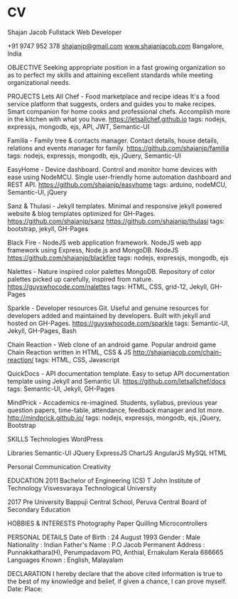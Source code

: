 # CV
Shajan Jacob
Fullstack Web Developer

+91 9747 952 378
shajanjp@gmail.com
www.shajanjacob.com
Bangalore, India

OBJECTIVE
Seeking appropriate position in a fast growing organization so as to perfect my skills and attaining excellent standards while meeting organizational needs.

PROJECTS
Lets All Chef - Food marketplace and recipe ideas
It's a food service platform that suggests, orders and guides you to make recipes. Smart companion for home cooks and professional chefs. Accomplish more in the kitchen with what you have.
https://letsallchef.github.io
tags: nodejs, expressjs, mongodb, ejs, API, JWT, Semantic-UI  

Familia - Family tree & contacts manager.
Contact details, house details, relations and events manager for family.
https://github.com/shajanjp/familia
tags: nodejs, expressjs, mongodb, ejs, jQuery, Semantic-UI

EasyHome - Device dashboard.
Control and monitor home devices with ease using NodeMCU. Single user-friendly home automation dashboard and REST API.
https://github.com/shajanjp/easyhome
tags: arduino, nodeMCU, Semantic-UI, jQuery

Sanz & Thulasi - Jekyll templates.
Minimal and responsive jekyll powered website & blog templates optimized for GH-Pages.
https://github.com/shajanjp/sanz
https://github.com/shajanjp/thulasi
tags: bootstrap, jekyll, GH-Pages

Black Fire - NodeJS web application framework.
NodeJS web app framework using Express, Node.js and MongoDB. NodeJS
https://github.com/shajanjp/blackfire
tags: nodejs, expressjs, mongodb, ejs  

Nalettes - Nature inspired color palettes MongoDB.
Repository of color palettes picked up carefully, inspired from nature.
https://guyswhocode.com/nalettes
tags: HTML, CSS, grid-12, Jekyll, GH-Pages

Sparkle - Developer resources Git.
Useful and genuine resources for developers added and maintained by developers. Built with jekyll and hosted on GH-Pages.
https://guyswhocode.com/sparkle
tags: Semantic-UI, Jekyll, GH-Pages, Bash

Chain Reaction - Web clone of an android game.
Popular android game Chain Reaction written in HTML, CSS & JS
http://shajanjacob.com/chain-reaction/
tags: HTML, CSS, Javascript

QuickDocs - API documentation template.
Easy to setup API documentation template using Jekyll and Semantic UI.
https://github.com/letsallchef/docs
tags: Semantic-UI, Jekyll, GH-Pages

MindPrick - Accademics re-imagined.
Students, syllabus, previous year question papers, time-table, attendance, feedback manager and lot more.
http://mindprick.github.io/
tags: nodejs, expressjs, mongodb, ejs, jQuery, Bootstrap

SKILLS
Technologies
WordPress

Libraries
Semantic-UI
JQuery
ExpressJS
ChartJS
AngularJS
MySQL
HTML

Personal
Communication
Creativity

EDUCATION 
2011
Bachelor of Engineering (CS)
T John Institute of Technology
Visvesvaraya Technological University

2017
Pre University
Bappuji Central School, Peruva
Central Board of Secondary Education

HOBBIES & INTERESTS
Photography 
Paper Quilling
Microcontrollers

PERSONAL DETAILS
Date of Birth : 24 August 1993
Gender : Male
Nationality : Indian
Father's Name : P.O Jacob
Permanent Address :
	Punnakkathara(H), Perumpadavom PO, Anthial,
	Ernakulam Kerala 686665
Languages Known :	English, Malayalam

DECLARATION
I hereby declare that the above cited information is true to the best of my knowledge and belief, if given a chance, I can prove myself.
Date:
Place: